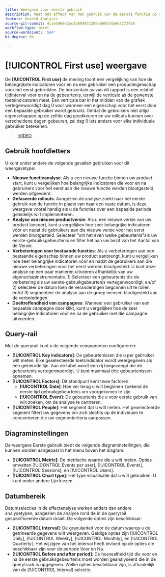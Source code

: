 ```yaml
---
title: Weergave voor eerste gebruik
description: Meet het effect van het gebruik van de eerste functie op sleutelindicatoren.
feature: Guided Analysis
source-git-commit: 4cae5968e2ae1b6048522b9eb065d4b6e2272938
workflow-type: tm+mt
source-wordcount: '584'
ht-degree: 0%

---
```


# [!UICONTROL First use] weergave

De **[!UICONTROL First use]** de mening toont een vergelijking van hoe de belangrijkste indicatoren vóór en na een gebruiker een producteigenschap voor het eerst gebruikten. De horizontale as van dit rapport is een relatief tijdinterval voor en na de gebeurtenis, terwijl de verticale as de gewenste toetsindicatoren meet. Een verticale bar in het midden van de grafiek vertegenwoordigt dag 0 voor wanneer een eigenschap voor het eerst door een bepaalde gebruiker wordt gebruikt. Omdat de gebruikers niet altijd eigenschappen op de zelfde dag goedkeuren en uw rollouts kunnen over verscheidene dagen gebeuren, zal dag 0 iets anders voor elke individuele gebruiker betekenen.

>[!VIDEO](https://video.tv.adobe.com/v/3421661/?learn=on)

## Gebruik hoofdletters

U kunt onder andere de volgende gevallen gebruiken voor dit weergavetype:

* **Nieuwe functieanalyse**: Als u een nieuwe functie binnen uw product start, kunt u vergelijken hoe belangrijke indicatoren die voor en na gebruikers voor het eerst aan die nieuwe functie werden blootgesteld, werden uitgevoerd.
* **Gefaseerde rollouts**: Aangezien de analyse zoekt naar het eerste gebruik van de functie in plaats van naar een vaste datum, is deze weergave vooral handig als u de functies over een bepaalde periode geleidelijk wilt implementeren.
* **Analyse van nieuwe productversie**: Als u een nieuwe versie van uw product lanceert, kunt u vergelijken hoe zeer belangrijke indicatoren vóór en nadat de gebruikers aan die nieuwe versie voor het eerst werden blootgesteld. Selecteer &quot;om het even welke gebeurtenis&quot;als uw eerste-gebruiksgebeurtenis en filter het aan uw bezit van het Aantal van de Versie.
* **Verbeteringen voor bestaande functies**: Als u verbeteringen aan een bestaande eigenschap binnen uw product aanbrengt, kunt u vergelijken hoe zeer belangrijke indicatoren vóór en nadat de gebruikers aan die nieuwe verbeteringen voor het eerst werden blootgesteld. U kunt deze analyse op een paar manieren uitvoeren afhankelijk van uw eigenschapinstrumentatie. 1) Selecteer een gebeurtenis die de verbetering als uw eerste-gebruikgebeurtenis vertegenwoordigt, en/of 2) selecteer de datum toen de veranderingen begonnen uit te rollen, en/of 3) segmenteer de analyse aan de groep mensen blootgesteld aan de verbeteringen.
* **Doeltreffendheid van campagnes**: Wanneer een gebruiker van een bepaalde campagne door klikt, kunt u vergelijken hoe de zeer belangrijke indicatoren vóór en na de gebruiker met die campagne uitvoerden.

## Query-rail

Met de queryrail kunt u de volgende componenten configureren:

* **[!UICONTROL Key indicators]**: De gebeurtenissen die u per gebruiker wilt meten. Elke geselecteerde toetsindicator wordt weergegeven als een gekleurde lijn. Aan de tabel wordt een rij toegevoegd die de gebeurtenis vertegenwoordigt. U kunt maximaal drie gebeurtenissen opnemen.
* **[!UICONTROL Factors]**: Dit standpunt kent twee factoren:
   * **[!UICONTROL Date]**: Hoe ver terug u wilt beginnen zoekend de eerste tijd gebruikgebeurtenis om voorgekomen te zijn.
   * **[!UICONTROL Event]**: De gebeurtenis die u voor eerste gebruik van wilt zoeken, om de analyse te centreren.
* **[!UICONTROL People]**: Het segment dat u wilt meten. Het geselecteerde segment filtert uw gegevens om zich slechts op de individuen te concentreren die uw segmentcriteria aanpassen.

## Diagraminstellingen

De weergave Eerste gebruik biedt de volgende diagraminstellingen, die kunnen worden aangepast in het menu boven het diagram:

* **[!UICONTROL Metric]**: De metrische waarde die u wilt meten. Opties omvatten [!UICONTROL Events per user], [!UICONTROL Events], [!UICONTROL Sessions], en [!UICONTROL Users].
* **[!UICONTROL Chart type]**: Het type visualisatie dat u wilt gebruiken. U kunt onder andere Lijn kiezen.

## Datumbereik

Datumselecties in de effectanalyse werken anders dan andere analysetypen, aangezien de analyse rond de in de queryrail gespecificeerde datum draait. De volgende opties zijn beschikbaar:

* **[!UICONTROL Interval]**: De granulariteit voor de datum waarop u de getrineerde gegevens wilt weergeven. Geldige opties zijn [!UICONTROL Daily], [!UICONTROL Weekly], [!UICONTROL Monthly], en [!UICONTROL Quarterly]. Het wijzigen van het interval heeft invloed op de opties die beschikbaar zijn voor de periode Voor en Na.
* **[!UICONTROL Before and after period]**: De hoeveelheid tijd die voor en na de eerste gebruiksgebeurtenis moet worden geanalyseerd die in de querytrack is opgegeven. Welke opties beschikbaar zijn, is afhankelijk van de [!UICONTROL Interval] selectie.
